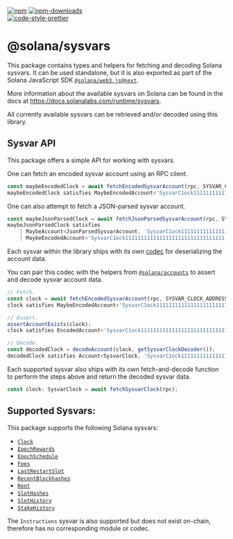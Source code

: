 [![npm][npm-image]][npm-url]
[![npm-downloads][npm-downloads-image]][npm-url]
<br />
[![code-style-prettier][code-style-prettier-image]][code-style-prettier-url]

[code-style-prettier-image]: https://img.shields.io/badge/code_style-prettier-ff69b4.svg?style=flat-square
[code-style-prettier-url]: https://github.com/prettier/prettier
[npm-downloads-image]: https://img.shields.io/npm/dm/@solana/sysvars/next.svg?style=flat
[npm-image]: https://img.shields.io/npm/v/@solana/sysvars/next.svg?style=flat
[npm-url]: https://www.npmjs.com/package/@solana/sysvars/v/next

# @solana/sysvars

This package contains types and helpers for fetching and decoding Solana
sysvars. It can be used standalone, but it is also exported as part of the
Solana JavaScript SDK
[`@solana/web3.js@next`](https://github.com/solana-labs/solana-web3.js/tree/master/packages/library).

More information about the available sysvars on Solana can be found in the docs
at <https://docs.solanalabs.com/runtime/sysvars>.

All currently available sysvars can be retrieved and/or decoded using this
library.

## Sysvar API

This package offers a simple API for working with sysvars.

One can fetch an encoded sysvar account using an RPC client.

```ts
const maybeEncodedClock = await fetchEncodedSysvarAccount(rpc, SYSVAR_CLOCK_ADDRESS);
maybeEncodedClock satisfies MaybeEncodedAccount<'SysvarC1ock11111111111111111111111111111111'>;
```

One can also attempt to fetch a JSON-parsed sysvar account.

```ts
const maybeJsonParsedClock = await fetchJsonParsedSysvarAccount(rpc, SYSVAR_CLOCK_ADDRESS);
maybeJsonParsedClock satisfies
    | MaybeAccount<JsonParsedSysvarAccount, 'SysvarC1ock11111111111111111111111111111111'>
    | MaybeEncodedAccount<'SysvarC1ock11111111111111111111111111111111'>;
```

Each sysvar within the library ships with its own
[codec](https://github.com/solana-labs/solana-web3.js/tree/master/packages/codecs)
for deserializing the account data.

You can pair this codec with the helpers from
[`@solana/accounts`](https://github.com/solana-labs/solana-web3.js/tree/master/packages/accounts)
to assert and decode sysvar account data.

```ts
// Fetch.
const clock = await fetchEncodedSysvarAccount(rpc, SYSVAR_CLOCK_ADDRESS);
clock satisfies MaybeEncodedAccount<'SysvarC1ock11111111111111111111111111111111'>;

// Assert.
assertAccountExists(clock);
clock satisfies EncodedAccount<'SysvarC1ock11111111111111111111111111111111'>;

// Decode.
const decodedClock = decodeAccount(clock, getSysvarClockDecoder());
decodedClock satisfies Account<SysvarClock, 'SysvarC1ock11111111111111111111111111111111'>;
```

Each supported sysvar also ships with its own fetch-and-decode function to
perform the steps above and return the decoded sysvar data.

```ts
const clock: SysvarClock = await fetchSysvarClock(rpc);
```

## Supported Sysvars:

This package supports the following Solana sysvars:

-   [`Clock`](https://github.com/solana-labs/solana-web3.js/tree/master/packages/sysvars/src/clock.ts)
-   [`EpochRewards`](https://github.com/solana-labs/solana-web3.js/tree/master/packages/sysvars/src/epoch-rewards.ts)
-   [`EpochSchedule`](https://github.com/solana-labs/solana-web3.js/tree/master/packages/sysvars/src/epoch-schedule.ts)
-   [`Fees`](https://github.com/solana-labs/solana-web3.js/tree/master/packages/sysvars/src/fees.ts)
-   [`LastRestartSlot`](https://github.com/solana-labs/solana-web3.js/tree/master/packages/sysvars/src/last-restart-slot.ts)
-   [`RecentBlockhashes`](https://github.com/solana-labs/solana-web3.js/tree/master/packages/sysvars/src/recent-blockhashes.ts)
-   [`Rent`](https://github.com/solana-labs/solana-web3.js/tree/master/packages/sysvars/src/rent.ts)
-   [`SlotHashes`](https://github.com/solana-labs/solana-web3.js/tree/master/packages/sysvars/src/slot-hashes.ts)
-   [`SlotHistory`](https://github.com/solana-labs/solana-web3.js/tree/master/packages/sysvars/src/slot-history.ts)
-   [`StakeHistory`](https://github.com/solana-labs/solana-web3.js/tree/master/packages/sysvars/src/stake-history.ts)

The `Instructions` sysvar is also supported but does not exist on-chain,
therefore has no corresponding module or codec.
